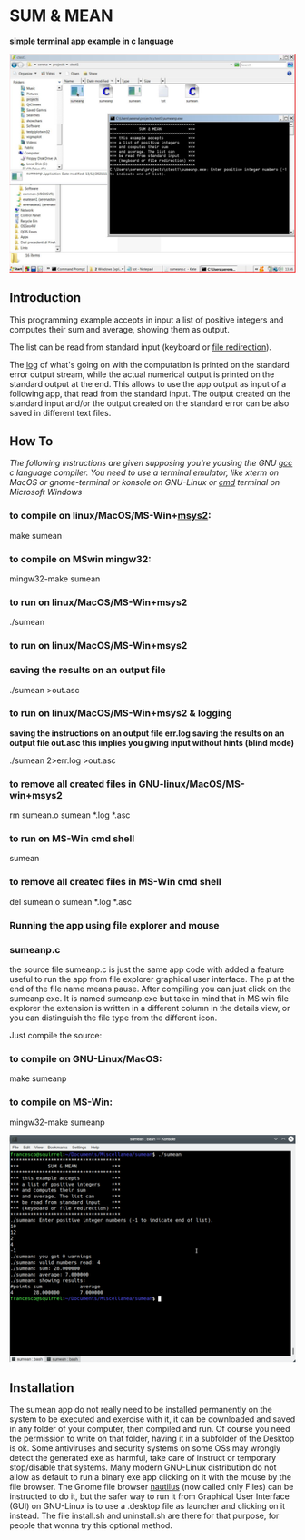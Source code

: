 # SUM & MEAN

**simple terminal app example in c language**

![sum & mean execution](./sumean.png "SUM & MEAN running")

## Introduction

This programming example accepts in input a list of positive integers
and computes their sum and average, showing them as output. 

The list can be read from standard input 
(keyboard or [file redirection](https://en.wikipedia.org/wiki/Standard_streams)).

The [log](https://en.wikipedia.org/wiki/Logging_\(software\)) of what's going on with 
the computation is printed on the standard error output stream,
while the actual numerical output is printed
on the standard output at the end.
This allows to use the app output as input
of a following app, that read from the standard input.
The output created on the standard input and/or
the output created on the standard error 
can be also saved in different text files.

## How To
_The following instructions are given supposing 
you're yousing the GNU [gcc](https://gcc.gnu.org/) c language compiler.
You need to use a terminal emulator, like xterm on MacOS or gnome-terminal
or konsole on GNU-Linux or 
[cmd](https://www.howtogeek.com/235101/10-ways-to-open-the-command-prompt-in-windows-10/) 
terminal on Microsoft Windows_

### to compile on linux/MacOS/MS-Win+[msys2](https://www.msys2.org/):
make sumean

### to compile on MSwin mingw32:
mingw32-make sumean

### to run on linux/MacOS/MS-Win+msys2
./sumean

### to run on linux/MacOS/MS-Win+msys2
### saving the results on an output file
./sumean >out.asc

### to run on linux/MacOS/MS-Win+msys2 & logging
__saving the instructions on an output file err.log
saving the results on an output file out.asc 
this implies you giving input without hints (blind mode)__

./sumean 2>err.log >out.asc

### to remove all created files in GNU-linux/MacOS/MS-win+msys2
rm sumean.o sumean \*.log \*.asc

### to run on MS-Win cmd shell
sumean

### to remove all created files in MS-Win cmd shell
del sumean.o sumean \*.log \*.asc

### Running the app using file explorer and mouse
### sumeanp.c

the source file sumeanp.c is just the same app code
with added a feature useful to run the app from file explorer
graphical user interface. The p at the end of the
file name means pause. After compiling you can just
click on the sumeanp exe. It is named sumeanp.exe but
take in mind that in MS win file explorer the extension
is written in a different column in the details view,
or you can distinguish the file type from the different
icon.

Just compile the source:

### to compile on GNU-Linux/MacOS:
make sumeanp

### to compile on MS-Win:
mingw32-make sumeanp

![sum & mean results](./smrun.png "SUM & MEAN giving results")

## Installation
The sumean app do not really need to be installed permanently on the system
to be executed and exercise with it, it can be downloaded and saved in any
folder of your computer, then compiled and run.
Of course you need the permission to write on that folder, 
having it in a subfolder of the Desktop is ok.
Some antiviruses and security systems on some OSs may wrongly
detect the generated exe as harmful, take care of instruct
or temporary stop/disable that systems.
Many modern GNU-Linux distribution do not allow
as default to run a binary exe app clicking on it
with the mouse by the file browser.
The Gnome file browser [nautilus](https://wiki.gnome.org/Apps/Files) (now called only Files) 
can be instructed to do it, but the safer way to run it from 
Graphical User Interface (GUI) on GNU-Linux is to use 
a .desktop file  as launcher and clicking on it instead. 
The file install.sh and uninstall.sh are there for
that purpose, for people that wonna try this optional method.

